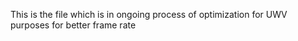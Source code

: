 This is the file which is in ongoing process of optimization for UWV purposes for better frame rate
